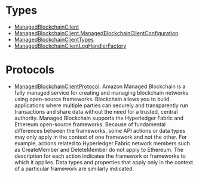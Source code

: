 # Types

  - [ManagedBlockchainClient](/aws-sdk-swift/reference/0.x/AWSManagedBlockchain/ManagedBlockchainClient)
  - [ManagedBlockchainClient.ManagedBlockchainClientConfiguration](/aws-sdk-swift/reference/0.x/AWSManagedBlockchain/ManagedBlockchainClient_ManagedBlockchainClientConfiguration)
  - [ManagedBlockchainClientTypes](/aws-sdk-swift/reference/0.x/AWSManagedBlockchain/ManagedBlockchainClientTypes)
  - [ManagedBlockchainClientLogHandlerFactory](/aws-sdk-swift/reference/0.x/AWSManagedBlockchain/ManagedBlockchainClientLogHandlerFactory)

# Protocols

  - [ManagedBlockchainClientProtocol](/aws-sdk-swift/reference/0.x/AWSManagedBlockchain/ManagedBlockchainClientProtocol):
    Amazon Managed Blockchain is a fully managed service for creating and managing blockchain networks using open-source frameworks. Blockchain allows you to build applications where multiple parties can securely and transparently run transactions and share data without the need for a trusted, central authority.
    Managed Blockchain supports the Hyperledger Fabric and Ethereum open-source frameworks. Because of fundamental differences between the frameworks, some API actions or data types may only apply in the context of one framework and not the other. For example, actions related to Hyperledger Fabric network members such as CreateMember and DeleteMember do not apply to Ethereum.
    The description for each action indicates the framework or frameworks to which it applies. Data types and properties that apply only in the context of a particular framework are similarly indicated.
